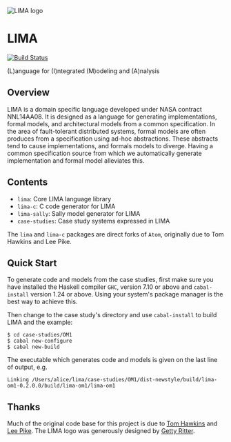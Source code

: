 ![LIMA logo](https://cdn.rawgit.com/GaloisInc/LIMA/4ad3bf21/lima.svg)

LIMA
====

[![Build Status](https://travis-ci.org/GaloisInc/LIMA.svg?branch=master)](https://travis-ci.org/GaloisInc/LIMA)

(L)anguage for (I)ntegrated (M)odeling and (A)nalysis


Overview
--------

LIMA is a domain specific language developed under NASA contract NNL14AA08. It
is designed as a language for generating implementations, formal models, and
architectural models from a common specification. In the area of
fault-tolerant distributed systems, formal models are often produces from a
specification using ad-hoc abstractions. These abstracts tend to cause
implementations, and formals models to diverge. Having a common specification
source from which we automatically generate implementation and formal model
alleviates this.


Contents
--------

* `lima`: Core LIMA language library
* `lima-c`: C code generator for LIMA
* `lima-sally`: Sally model generator for LIMA
* `case-studies`: Case study systems expressed in LIMA

The `lima` and `lima-c` packages are direct forks of `Atom`, originally due to
Tom Hawkins and Lee Pike.


Quick Start
-----------

To generate code and models from the case studies, first make sure you have
installed the Haskell compiler `GHC`, version 7.10 or above and `cabal-install`
version 1.24 or above. Using your system's package manager is the best way to
achieve this.

Then change to the case study's directory and use `cabal-install` to build
LIMA and the example:

```
$ cd case-studies/OM1
$ cabal new-configure
$ cabal new-build
```

The executable which generates code and models is given on the last line of
output, e.g.

```
Linking /Users/alice/lima/case-studies/OM1/dist-newstyle/build/lima-om1-0.2.0.0/build/lima-om1/lima-om1
```

Thanks
------

Much of the original code base for this project is due to
[Tom Hawkins](https://github.com/tomahawkins/atom) and
[Lee Pike](https://www.cs.indiana.edu/~lepike/).
The LIMA logo was generously designed by
[Getty Ritter](https://github.com/aisamanra).
